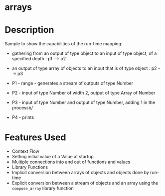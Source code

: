 arrays
==

Description
===
Sample to show the capabilities of the run-time mapping:
* gathering from an output of type object to an input of type object, of a specified depth : p1 --> p2
* an output of type array of objects to an input that is of type object                    : p2 --> p3

* P1 - range - generates a stream of outputs of type Number
* P2 - input of type Number of width 2, output of type Array of Number
* P3 - input of type Number and output of type Number, adding 1 in the processb/
* P4 - prints

Features Used
===
* Context Flow
* Setting initial value of a Value at startup
* Multiple connections into and out of functions and values
* Library Functions
* Implicit conversion between arrays of objects and objects done by run-time
* Explicit conversion between a stream of objects and an array using the `compose_array` library function